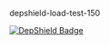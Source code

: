 depshield-load-test-150

[![DepShield Badge](https://cpeters2.dev.depshield.sonatype.org/badges/depshield-load-cpeters2d/depshield-load-test-150/depshield.svg)](https://sonatype.github.io/depshield-github-pages)

